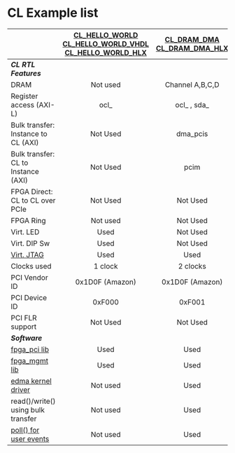 # CL Example list

|                  | [CL_HELLO_WORLD](./cl_hello_world)<br>[CL_HELLO_WORLD_VHDL](./cl_hello_world_vhdl)<br>[CL_HELLO_WORLD_HLX](./cl_hello_world_hlx)  | [CL_DRAM_DMA ](./cl_dram_dma)<br>[CL_DRAM_DMA_HLX](./cl_dram_dma_hlx)    | [CL_URAM_EXAMPLE](./cl_uram_example)    |
|:-----------------|:---------------:|:---------------:|:---------------:|
|_***CL RTL Features***_|  |  |  |
| DRAM  	         |     Not used  	 | Channel A,B,C,D  |     Not used  	 |
| Register access (AXI-L)  | ocl_    | ocl_ , sda_ | ocl_    |
| Bulk transfer: Instance to CL (AXI)  | Not Used    | dma_pcis 	| Not Used    |
| Bulk transfer: CL to Instance (AXI)  | Not Used    | pcim |  Not Used    |	
| FPGA Direct: CL to CL over PCIe  | Not Used    | Not Used 	| Not Used    |
| FPGA Ring        |   	 Not used  	 |    Not Used   	 | Not Used    |
| Virt. LED      	    |   	 Used  	 | Not Used | Not Used    |
| Virt. DIP Sw     |   	 Used  	 | Not Used  | Not Used    |
| [Virt. JTAG](../../docs/Virtual_JTAG_XVC.md)          |   	Used     | Used 	| Used 	|
| Clocks used |    1 clock   |  2 clocks |    1 clock   |
| PCI Vendor ID	|   	0x1D0F (Amazon)  	|  0x1D0F (Amazon)   	|   	0x1D0F (Amazon)  	|
| PCI Device ID	| 0xF000  	| 0xF001  	| 0xF000  	|
| PCI FLR support | Not Used | Not Used | Not Used |
|_***Software***_|  |  |  |
| [fpga_pci lib](../../../sdk/userspace/include/fpga_pci.h)	|   	Used  	|  Used 	|   	Used  	|
| [fpga_mgmt lib](../../../sdk/userspace/include/fpga_mgmt.h)	|   	Used  	|  Used 	|   	Used  	|
| [edma kernel driver](../../../sdk/linux_kernel_drivers/edma/README.md)	|   	Not used  	|  Used 	|   	Not used  	|
| read()/write() using bulk transfer	|   	Not used  	|  Used 	|   	Not used  	|
| [poll() for user events](../../../sdk/linux_kernel_drivers/edma/user_defined_interrupts_README.md) 	|   	Not used  	|  Used 	|   	Not used  	|
